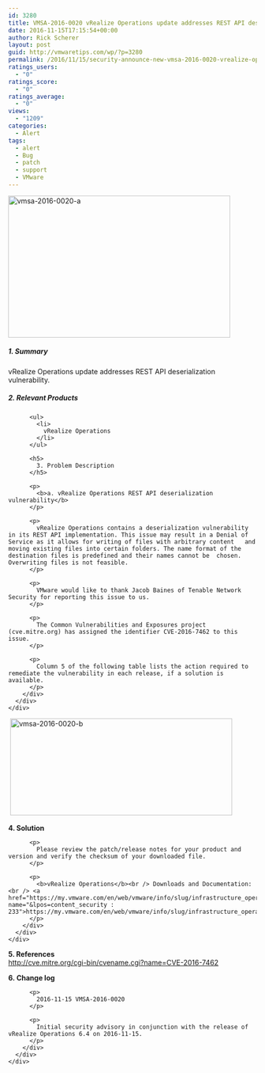 ```yaml
---
id: 3280
title: VMSA-2016-0020 vRealize Operations update addresses REST API deserialization vulnerability.
date: 2016-11-15T17:15:54+00:00
author: Rick Scherer
layout: post
guid: http://vmwaretips.com/wp/?p=3280
permalink: /2016/11/15/security-announce-new-vmsa-2016-0020-vrealize-operations-update-addresses-rest-api-deserialization-vulnerability/
ratings_users:
  - "0"
ratings_score:
  - "0"
ratings_average:
  - "0"
views:
  - "1209"
categories:
  - Alert
tags:
  - alert
  - Bug
  - patch
  - support
  - VMware
---
```

[<img class="alignnone wp-image-3330" src="http://vmwaretips.com/wp/wp-content/uploads/2016/11/vmsa-2016-0020-a.jpg" alt="vmsa-2016-0020-a" width="450" height="287" srcset="http://vmwaretips.com/wp/wp-content/uploads/2016/11/vmsa-2016-0020-a.jpg 556w, http://vmwaretips.com/wp/wp-content/uploads/2016/11/vmsa-2016-0020-a-300x191.jpg 300w" sizes="(max-width: 450px) 100vw, 450px" />](http://vmwaretips.com/wp/wp-content/uploads/2016/11/vmsa-2016-0020-a.jpg)
  
<!--more-->

##### 1. Summary

vRealize Operations update addresses REST API deserialization vulnerability.

<div class="paragraphText parbase section">
  <div class="section-custom ">
    <div class="container-fluid">
      <div class="row">
        <div class="col-md-12">
          <h5>
            2. Relevant Products
          </h5>
          
          <ul>
            <li>
              vRealize Operations
            </li>
          </ul>
          
          <h5>
            3. Problem Description
          </h5>
          
          <p>
            <b>a. vRealize Operations REST API deserialization vulnerability</b>
          </p>
          
          <p>
            vRealize Operations contains a deserialization vulnerability in its REST API implementation. This issue may result in a Denial of Service as it allows for writing of files with arbitrary content   and moving existing files into certain folders. The name format of the destination files is predefined and their names cannot be  chosen. Overwriting files is not feasible.
          </p>
          
          <p>
            VMware would like to thank Jacob Baines of Tenable Network Security for reporting this issue to us.
          </p>
          
          <p>
            The Common Vulnerabilities and Exposures project (cve.mitre.org) has assigned the identifier CVE-2016-7462 to this issue.
          </p>
          
          <p>
            Column 5 of the following table lists the action required to remediate the vulnerability in each release, if a solution is available.
          </p>
        </div>
      </div>
    </div>
  </div>
</div>

<div class="comparisonTable section">
   <a href="http://vmwaretips.com/wp/wp-content/uploads/2016/11/vmsa-2016-0020-b.jpg"><img class="alignnone wp-image-3331" src="http://vmwaretips.com/wp/wp-content/uploads/2016/11/vmsa-2016-0020-b.jpg" alt="vmsa-2016-0020-b" width="450" height="196" srcset="http://vmwaretips.com/wp/wp-content/uploads/2016/11/vmsa-2016-0020-b.jpg 558w, http://vmwaretips.com/wp/wp-content/uploads/2016/11/vmsa-2016-0020-b-300x131.jpg 300w" sizes="(max-width: 450px) 100vw, 450px" /></a>
</div>

<div class="paragraphText parbase section">
  <div class="section-custom ">
    <div class="container-fluid">
      <div class="row">
        <div class="col-md-12">
          <p>
            <b>4. Solution</b>
          </p>
          
          <p>
            Please review the patch/release notes for your product and version and verify the checksum of your downloaded file.
          </p>
          
          <p>
            <b>vRealize Operations</b><br /> Downloads and Documentation:<br /> <a href="https://my.vmware.com/en/web/vmware/info/slug/infrastructure_operations_management/vmware_vrealize_operations/6_4" name="&lpos=content_security : 233">https://my.vmware.com/en/web/vmware/info/slug/infrastructure_operations_management/vmware_vrealize_operations/6_4</a>
          </p>
        </div>
      </div>
    </div>
  </div>
</div>

<div class="paragraphText parbase section">
  <div class="section-custom ">
    <div class="container-fluid">
      <div class="row">
        <div class="col-md-12">
          <p>
            <b>5. References<br /> </b><a href="http://cve.mitre.org/cgi-bin/cvename.cgi?name=CVE-2016-7462">http://cve.mitre.org/cgi-bin/cvename.cgi?name=CVE-2016-7462</a>
          </p>
        </div>
      </div>
    </div>
  </div>
</div>

<div class="paragraphText parbase section">
  <div class="section-custom ">
    <div class="container-fluid">
      <div class="row">
        <div class="col-md-12">
          <p>
            <b>6. Change log</b>
          </p>
          
          <p>
            2016-11-15 VMSA-2016-0020
          </p>
          
          <p>
            Initial security advisory in conjunction with the release of  vRealize Operations 6.4 on 2016-11-15.
          </p>
        </div>
      </div>
    </div>
  </div>
</div>